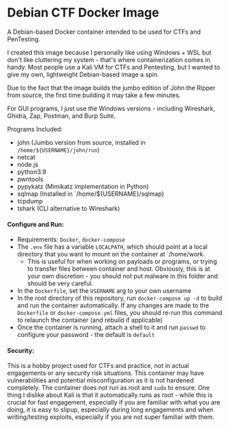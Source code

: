 # Debian CTF Docker Image

A Debian-based Docker container intended to be used for CTFs and PenTesting. 

I created this image because I personally like using Windows + WSL but don't like cluttering my system - that's where containerization comes in handy. Most people use a Kali VM for CTFs and Pentesting, but I wanted to give my own, lightweight Debian-based image a spin. 

Due to the fact that the image builds the jumbo edition of John the Ripper from source, the first time building it may take a few minutes.

For GUI programs, I just use the Windows versions - including Wireshark, Ghidra, Zap, Postman, and Burp Suite.

Programs Included:
* john (Jumbo version from source, installed in `/home/${USERNAME}/john/run`)
* netcat
* node.js
* python3.9
* pwntools
* pypykatz (Mimikatz implementation in Python)
* sqlmap (Installed in `/home/${USERNAME}/sqlmap)
* tcpdump
* tshark (CLI alternative to Wireshark)

#### Configure and Run:
* Requirements: `Docker`, `docker-compose`
* The `.env` file has a variable `LOCALPATH`, which should point at a local directory that you want to mount on the container at `/home/work.
    * This is useful for when working on payloads or programs, or trying to transfer files between container and host. Obviously, this is at your own discretion - you should not put malware in this folder and should be very careful.
* In the `Dockerfile`, set the `USERNAME` arg to your own username
* In the root directory of this repository, run `docker-compose up -d` to build and run the container automatically. If any changes are made to the `Dockerfile` or `docker-compose.yml` files, you should re-run this command to relaunch the container (and rebuild if applicable)
* Once the container is running, attach a shell to it and run `passwd` to configure your password - the default is `default`

#### Security:
This is a hobby project used for CTFs and practice, not in actual engagements or any security risk situations. This container may have vulnerabilities and potential misconfiguration as it is not hardened completely. The container does not run as root and `sudo` to ensure. One thing I dislike about Kali is that it automatically runs as root - while this is crucial for fast engagement, especially if you are familiar with what you are doing, it is easy to slipup, especially during long engagements and when writing/testing exploits, especially if you are not super familiar with them.